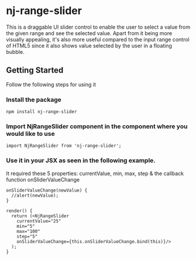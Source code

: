 # nj-range-slider

This is a draggable UI slider control to enable the user to select a value from the given range and see the selected value. Apart from it being more visually appealing, it's also more useful compared to the input range control of HTML5 since it also shows value selected by the user in a floating bubble.

## Getting Started

Follow the following steps for using it

### Install the package

```
npm install nj-range-slider
```

### Import NjRangeSlider component in the component where you would like to use

```
import NjRangeSlider from 'nj-range-slider';
```

### Use it in your JSX as seen in the following example.

It required these 5 properties: currentValue, min, max, step & the callback function onSliderValueChange

```
onSliderValueChange(newValue) {
  //alert(newValue);
}

render() {
  return (<NjRangeSlider
    currentValue="25"
    min="5"
    max="100"
    step="5"
    onSliderValueChange={this.onSliderValueChange.bind(this)}/>
  );
}
```
